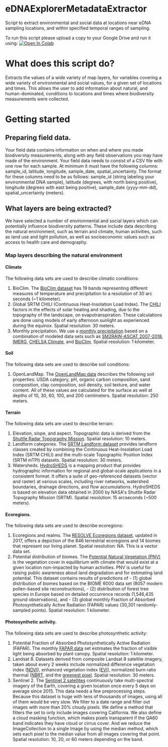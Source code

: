 # eDNAExplorerMetadataExtractor
Script to extract environmental and social data at locations near eDNA sampling locations, and within specified temporal ranges of sampling.

To run this script please upload a copy to your Google Drive and run it using:
[![Open In Colab](https://colab.research.google.com/assets/colab-badge.svg)](https://colab.research.google.com/github/CALeDNA/eDNAExplorerMetadataExtractor/blob/main/eDNAExplorerMetadataExtractor.ipynb)

# What does this script do?
Extracts the values of a wide variety of map layers, for variables covering a wide variety of environmental and social values, for a given set of locations and times. This allows the user to add information about natural, and human-dominated, conditions to locations and times where biodiversity measurements were collected.

# Getting started
## Preparing field data.
Your field data contains information on when and where you made biodiversity measurements, along with any field observations you may have made of the environment.
Your field data needs to consist of a CSV file with one row for each sample. At minimum it must have the following columns: sample_id, latitude, longitude, sample_date, spatial_uncertainty. The format for these columns need to be as follows: sample_id (string labeling your environmental DNA sample), latitude (degrees, with north being positive), longitude (degrees with east being positive), sample_date (yyyy-mm-dd), spatial_uncertainty (meters).
## What layers are being extracted?
We have selected a number of environmental and social layers which can potentially influence biodiversity patterns. These include data describing the natural environment, such as terrain and climate, human activities, such as land use and light pollution, as well as socioeconomic values such as access to health care and demography.
### Map layers describing the natural environment
#### Climate
The following data sets are used to describe climatic conditions:
1. BioClim.  The [BioClim dataset](https://developers.google.com/earth-engine/datasets/catalog/WORLDCLIM_V1_BIO) has 19 bands representing different measures of temperature and precipitation to a resolution of 30 arc seconds (~1 kilometer).
2. Global SRTM CHILI (Continuous Heat-Insolation Load Index). The [CHILI](https://developers.google.com/earth-engine/datasets/catalog/CSP_ERGo_1_0_Global_SRTM_CHILI) factors in the effects of solar heating and shading, due to the topography of the landscape, on evapotranspiration. These calculations are done using models of early afternoon sunlight as experienced during the equinox. Spatial resolution: 30 meters.
3. Monthly precipitation. We use a [monthly precipitation](https://developers.google.com/earth-engine/datasets/catalog/OpenLandMap_CLM_CLM_PRECIPITATION_SM2RAIN_M_v01) based on a combination of modeled data sets such as [SM2RAIN-ASCAT 2007-2018](https://essd.copernicus.org/articles/11/1583/2019/), [IMERG](https://gpm.nasa.gov/data/imerg), [CHELSA Climate](https://chelsa-climate.org/), and [BioClim](https://developers.google.com/earth-engine/datasets/catalog/WORLDCLIM_V1_BIO). Spatial resolution: 1 kilometer.
#### Soil
The following data sets are used to describe soil conditions:
1. OpenLandMap. The [OpenLandMap data](https://developers.google.com/earth-engine/datasets/tags/openlandmap) describes the following soil properties: USDA category, pH, organic carbon composition, sand composition, clay composition, soil density, soil texture, and water content. All of these values are calculated for the surface as well at depths of 10, 30, 60, 100, and 200 centimeters. Spatial resolution: 250 meters.
#### Terrain
The following data sets are used to describe terrain:
1. Elevation, slope, and aspect. Topographic data is derived from the [Shuttle Radar Topography Mission](https://developers.google.com/earth-engine/datasets/catalog/CGIAR_SRTM90_V4). Spatial resolution: 10 meters.
2. Landform categories. The [SRTM Landform dataset](https://developers.google.com/earth-engine/datasets/catalog/CSP_ERGo_1_0_Global_SRTM_landforms) provides landform classes created by combining the Continuous Heat-Insolation Load Index (SRTM CHILI) and the multi-scale Topographic Position Index (SRTM mTPI) datasets. Spatial resolution: 30 meters.
3. Watersheds. [HydroSHEDS](https://developers.google.com/earth-engine/datasets/catalog/WWF_HydroSHEDS_v1_Basins_hybas_9) is a mapping product that provides hydrographic information for regional and global-scale applications in a consistent format. It offers a suite of geo-referenced datasets (vector and raster) at various scales, including river networks, watershed boundaries, drainage directions, and flow accumulations. HydroSHEDS is based on elevation data obtained in 2000 by NASA's Shuttle Radar Topography Mission (SRTM). Spatial resolution: 15 arcseconds (~500 meters).
#### Ecoregions.
The following data sets are used to describe ecoregions:
1. Ecoregions and realms. The [RESOLVE Ecoregions dataset](https://developers.google.com/earth-engine/datasets/catalog/RESOLVE_ECOREGIONS_2017), updated in 2017, offers a depiction of the 846 terrestrial ecoregions and 14 biomes that represent our living planet. Spatial resolution: NA. This is a vector data set.
2. Potential distribution of biomes. The [Potential Natural Vegetation (PNV)](https://developers.google.com/earth-engine/datasets/catalog/OpenLandMap_PNV_PNV_BIOME-TYPE_BIOME00K_C_v01) is the vegetation cover in equilibrium with climate that would exist at a given location non-impacted by human activities. PNV is useful for raising public awareness about land degradation and for estimating land potential. This dataset contains results of predictions of - (1) global distribution of biomes based on the BIOME 6000 data set (8057 modern pollen-based site reconstructions), - (2) distribution of forest tree species in Europe based on detailed occurrence records (1,546,435 ground observations), and - (3) global monthly Fraction of Absorbed Photosynthetically Active Radiation (FAPAR) values (30,301 randomly-sampled points). Spatial resolution: 1 kilometer.
#### Photosynthetic activity.
The following data sets are used to describe photosynthetic activity:
1. Potential Fraction of Absorbed Photosynthetically Active Radiation (FAPAR). The monthly [FAPAR data](https://developers.google.com/earth-engine/datasets/catalog/OpenLandMap_PNV_PNV_FAPAR_PROBA-V_D_v01) set estimates the fraction of visible light being absorbed by plant canopy. Spatial resolution: 1 kilometer.
2. Landsat 8. Datasets derived from composite Landsat 8 satellite imagery, taken about every 2 weeks include normalized difference vegetation index ([NDVI](https://developers.google.com/earth-engine/datasets/catalog/LANDSAT_LC08_C01_T1_32DAY_NDVI)), enhanced vegetation index ([EVI](https://developers.google.com/earth-engine/datasets/catalog/LANDSAT_LC08_C01_T1_8DAY_EVI)), normalized burn ratio thermal ([NBRT](https://developers.google.com/earth-engine/datasets/catalog/LANDSAT_LC08_C01_T1_ANNUAL_NBRT), and the [greenest pixel](https://developers.google.com/earth-engine/datasets/catalog/LANDSAT_LC08_C01_T1_ANNUAL_GREENEST_TOA). Spatial resolution: 30 meters.
3. Sentinel 2. The [Sentinel 2 satellites](https://developers.google.com/earth-engine/datasets/catalog/COPERNICUS_S2) continuously take multi-spectral imagery of the Earth, covering a given location once every 5 days on average since 2015. This data needs a few preprocessing steps. Because this dataset is huge with tens of thousands of images, using all of them would be very slow. We filter to a date range and filter out images with more than 20% cloudy pixels. We define a method that filters the set to only include images covering California. We also define a cloud masking function, which makes pixels transparent if the QA60 band indicates they have cloud or cirrus cover. And we reduce the ImageCollection to a single Image by using the median method, which sets each pixel to the median value from all images covering that point. Spatial resolution: 10, 20, or 60 meters depending on the band.
